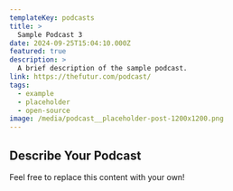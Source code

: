 ```yaml
---
templateKey: podcasts
title: >
  Sample Podcast 3
date: 2024-09-25T15:04:10.000Z
featured: true
description: >
  A brief description of the sample podcast.
link: https://thefutur.com/podcast/
tags:
  - example
  - placeholder
  - open-source
image: /media/podcast__placeholder-post-1200x1200.png
---
```


## Describe Your Podcast

Feel free to replace this content with your own!
